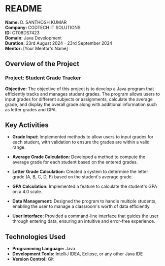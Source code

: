 # README

**Name:** D. SANTHOSH KUMAR  
**Company:** CODTECH IT SOLUTIONS  
**ID:** CT08DS7423  
**Domain:** Java Development  
**Duration:** 23rd August 2024 - 23rd September 2024  
**Mentor:** [Your Mentor's Name]

## Overview of the Project

### Project: Student Grade Tracker

**Objective:**
The objective of this project is to develop a Java program that efficiently tracks and manages student grades. The program allows users to input grades for different subjects or assignments, calculate the average grade, and display the overall grade along with additional information such as letter grades and GPA.

## Key Activities

- **Grade Input:** Implemented methods to allow users to input grades for each student, with validation to ensure the grades are within a valid range.
  
- **Average Grade Calculation:** Developed a method to compute the average grade for each student based on the entered grades.
  
- **Letter Grade Calculation:** Created a system to determine the letter grade (A, B, C, D, F) based on the student's average grade.

- **GPA Calculation:** Implemented a feature to calculate the student's GPA on a 4.0 scale.

- **Data Management:** Designed the program to handle multiple students, enabling the user to manage a classroom's worth of data efficiently.

- **User Interface:** Provided a command-line interface that guides the user through entering data, ensuring an intuitive and error-free experience.

## Technologies Used

- **Programming Language:** Java  
- **Development Tools:** IntelliJ IDEA, Eclipse, or any other Java IDE  
- **Version Control:** Git
